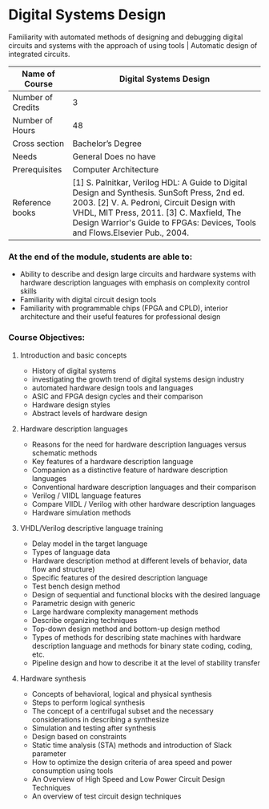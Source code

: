 
# Digital Systems Design

Familiarity with automated methods of designing and debugging digital circuits and systems with the approach of using tools | Automatic design of integrated circuits.

| Name of Course |	Digital Systems Design |
|---|---|
| Number of Credits | 3 |
| Number of Hours | 48 | 
| Cross section | Bachelor’s Degree | 
| Needs | General Does no have |
| Prerequisites | Computer Architecture | 
| Reference books | [1] S. Palnitkar, Verilog HDL: A Guide to Digital Design and Synthesis. SunSoft Press, 2nd ed. 2003. [2] V. A. Pedroni, Circuit Design with VHDL, MIT Press, 2011. [3] C. Maxfield, The Design Warrior's Guide to FPGAs: Devices, Tools and Flows.Elsevier Pub., 2004. |

### At the end of the module, students are able to:

- Ability to describe and design large circuits and hardware systems with hardware description languages with emphasis on complexity control skills
- Familiarity with digital circuit design tools
- Familiarity with programmable chips (FPGA and CPLD), interior architecture and their useful features for professional design

### Course Objectives:

1. Introduction and basic concepts
	- History of digital systems
	- investigating the growth trend of digital systems design industry
	- automated hardware design tools and languages
	- ASIC and FPGA design cycles and their comparison
	- Hardware design styles
	- Abstract levels of hardware design
		
2. Hardware description languages
	- Reasons for the need for hardware description languages versus schematic methods
	- Key features of a hardware description language
	- Companion as a distinctive feature of hardware description languages
	- Conventional hardware description languages and their comparison
	- Verilog / VIIDL language features
	- Compare VIIDL / Verilog with other hardware description languages
	- Hardware simulation methods
		
3. VHDL/Verilog descriptive language training
	- Delay model in the target language
	- Types of language data
	- Hardware description method at different levels of behavior, data flow and structure)
	- Specific features of the desired description language
	- Test bench design method
	- Design of sequential and functional blocks with the desired language
	- Parametric design with generic
	- Large hardware complexity management methods
	- Describe organizing techniques
	- Top-down design method and bottom-up design method
	- Types of methods for describing state machines with hardware description language and methods for binary state coding, coding, etc.
	- Pipeline design and how to describe it at the level of stability transfer
		
4. Hardware synthesis
	- Concepts of behavioral, logical and physical synthesis
	- Steps to perform logical synthesis
	- The concept of a centrifugal subset and the necessary considerations in describing a synthesize
	- Simulation and testing after synthesis
	- Design based on constraints
	- Static time analysis (STA) methods and introduction of Slack parameter
	- How to optimize the design criteria of area speed and power consumption using tools
	- An Overview of High Speed and Low Power Circuit Design Techniques
	- An overview of test circuit design techniques
		
